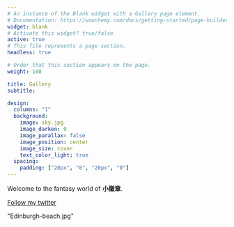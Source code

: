 ```yaml
---
# An instance of the Blank widget with a Gallery page element.
# Documentation: https://wowchemy.com/docs/getting-started/page-builder/
widget: blank
# Activate this widget? true/false
active: true
# This file represents a page section.
headless: true

# Order that this section appears on the page.
weight: 160

title: Gallery
subtitle:

design:
  columns: "1"
  background:
    image: sky.jpg
    image_darken: 0
    image_parallax: false
    image_position: center
    image_size: cover
    text_color_light: true
  spacing:
    padding: ["20px", "0", "20px", "0"]
---
```


Welcome to the fantasy world of **小徽章**.

[Follow my twitter](https://twitter.com/JianhuiZhang7?s=09)

"Edinburgh-beach.jpg"


